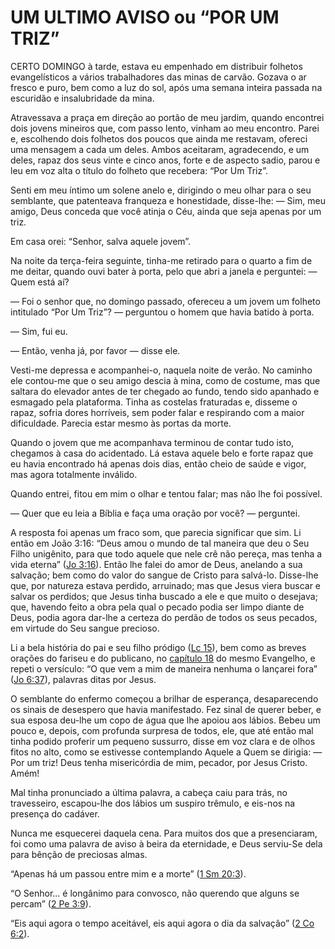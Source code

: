 # UM ULTIMO AVISO ou “POR UM TRIZ” 

CERTO DOMINGO à tarde, estava eu empenhado em distribuir folhetos evangelísticos a vários trabalhadores das minas de carvão. Gozava o ar fresco e puro, bem como a luz do sol, após uma semana inteira passada na escuridão e insalubridade da mina.

Atravessava a praça em direção ao portão de meu jardim, quando encontrei dois jovens mineiros que, com passo lento, vinham ao meu encontro. Parei e, escolhendo dois folhetos dos poucos que ainda me restavam, ofereci uma mensagem a cada um deles. Ambos aceitaram, agradecendo, e um deles, rapaz dos seus vinte e cinco anos, forte e de aspecto sadio, parou e leu em voz alta o título do folheto que recebera: “Por Um Triz”.

Senti em meu íntimo um solene anelo e, dirigindo o meu olhar para o seu semblante, que patenteava franqueza e honestidade, disse-lhe: — Sim, meu amigo, Deus conceda que você atinja o Céu, ainda que seja apenas por um triz.

Em casa orei: “Senhor, salva aquele jovem”.

Na noite da terça-feira seguinte, tinha-me retirado para o quarto a fim de me deitar, quando ouvi bater à porta, pelo que abri a janela e perguntei: — Quem está aí?

— Foi o senhor que, no domingo passado, ofereceu a um jovem um folheto intitulado “Por Um Triz”? — perguntou o homem que havia batido à porta.

— Sim, fui eu.

— Então, venha já, por favor — disse ele.

Vesti-me depressa e acompanhei-o, naquela noite de verão. No caminho ele contou-me que o seu amigo descia à mina, como de costume, mas que saltara do elevador antes de ter chegado ao fundo, tendo sido apanhado e esmagado pela plataforma. Tinha as costelas fraturadas e, disseme o rapaz, sofria dores horríveis, sem poder falar e respirando com a maior dificuldade. Parecia estar mesmo às portas da morte.

Quando o jovem que me acompanhava terminou de contar tudo isto, chegamos à casa do acidentado. Lá estava aquele belo e forte rapaz que eu havia encontrado há apenas dois dias, então cheio de saúde e vigor, mas agora totalmente inválido.

Quando entrei, fitou em mim o olhar e tentou falar; mas não lhe foi possível.

— Quer que eu leia a Bíblia e faça uma oração por você? — perguntei.

A resposta foi apenas um fraco som, que parecia significar que sim. Li então em João 3:16: “Deus amou o mundo de tal maneira que deu o Seu Filho unigênito, para que todo aquele que nele crê não pereça, mas tenha a vida eterna” ([Jo 3:16](http://bibliaonline.com.br/acf/jo/3/16)). Então lhe falei do amor de Deus, anelando a sua salvação; bem como do valor do sangue de Cristo para salvá-lo. Disse-lhe que, por natureza estava perdido, arruinado; mas que Jesus viera buscar e salvar os perdidos; que Jesus tinha buscado a ele e que muito o desejava; que, havendo feito a obra pela qual o pecado podia ser limpo diante de Deus, podia agora dar-lhe a certeza do perdão de todos os seus pecados, em virtude do Seu sangue precioso.

Li a bela história do pai e seu filho pródigo ([Lc 15](http://bibliaonline.com.br/acf/lc/15)), bem como as breves orações do fariseu e do publicano, no [capítulo 18](http://bibliaonline.com.br/acf/lc/18) do mesmo Evangelho, e repeti o versículo: “O que vem a mim de maneira nenhuma o lançarei fora” ([Jo 6:37](http://bibliaonline.com.br/acf/jo/6/37)), palavras ditas por Jesus.

O semblante do enfermo começou a brilhar de esperança, desaparecendo os sinais de desespero que havia manifestado. Fez sinal de querer beber, e sua esposa deu-lhe um copo de água que lhe apoiou aos lábios. Bebeu um pouco e, depois, com profunda surpresa de todos, ele, que até então mal tinha podido proferir um pequeno sussurro, disse em voz clara e de olhos fitos no alto, como se estivesse contemplando Aquele a Quem se dirigia: — Por um triz! Deus tenha misericórdia de mim, pecador, por Jesus Cristo. Amém!

Mal tinha pronunciado a última palavra, a cabeça caiu para trás, no travesseiro, escapou-lhe dos lábios um suspiro trêmulo, e eis-nos na presença do cadáver.

Nunca me esquecerei daquela cena. Para muitos dos que a presenciaram, foi como uma palavra de aviso à beira da eternidade, e Deus serviu-Se dela para bênção de preciosas almas.

“Apenas há um passou entre mim e a morte” ([1 Sm 20:3](http://bibliaonline.com.br/acf/1sm/20/3)).

“O Senhor... é longânimo para convosco, não querendo que alguns se percam” ([2 Pe 3:9](http://bibliaonline.com.br/acf/2pe/3/9)).

“Eis aqui agora o tempo aceitável, eis aqui agora o dia da salvação” ([2 Co 6:2](http://bibliaonline.com.br/acf/2co/6/2)).